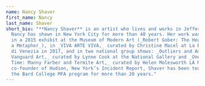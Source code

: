 ```yaml
---
name: Nancy Shaver
first_name: Nancy
last_name: Shaver
short_bio: "**Nancy Shaver** is an artist who lives and works in Jefferson, NY.
  Nancy has shown in New York City for more than 40 years. Her work was included
  in a 2015 exhibit at the Museum of Modern Art (_Robert Gober: The Heart is Not
  a Metaphor_), in _VIVA ARTE VIVA,_ curated by Christine Macel at La Biennale
  di Venezia in 2017, and in two national group shows: _Outliers and American
  Vanguard Art,_ curated by Lynne Cook at the National Gallery and _One Day at a
  Time: Manny Farber and Termite Art,_ curated by Helen Molesworth LA MOCA. A
  co-founder of Hudson, New York’s Incident Report, Shaver has been teaching in
  the Bard College MFA program for more than 20 years."
---
```


